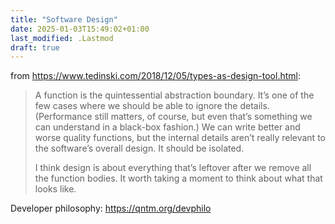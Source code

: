 ```yaml
---
title: "Software Design"
date: 2025-01-03T15:49:02+01:00
last_modified: .Lastmod
draft: true
---
```


from https://www.tedinski.com/2018/12/05/types-as-design-tool.html:

> A function is the quintessential abstraction boundary.
> It’s one of the few cases where we should be able to ignore the details.
> (Performance still matters, of course, but even that’s something we can understand in a black-box fashion.)
> We can write better and worse quality functions, but the internal details aren’t really relevant to the software’s overall design.
> It should be isolated.
>
> I think design is about everything that’s leftover after we remove all the function bodies.
> It worth taking a moment to think about what that looks like.

Developer philosophy: https://qntm.org/devphilo
